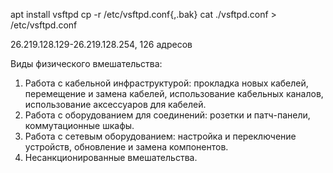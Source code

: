 apt install vsftpd
cp -r /etc/vsftpd.conf{,.bak} 
cat ./vsftpd.conf > /etc/vsftpd.conf


26.219.128.129-26.219.128.254, 126 адресов


Виды физического вмешательства:
1. Работа с кабельной инфраструктурой: прокладка новых кабелей, перемещение и замена кабелей, использование кабельных каналов, использование аксессуаров для кабелей.
2. Работа с оборудованием для соединений: розетки и патч-панели, коммутационные шкафы.
3. Работа с сетевым оборудованием: настройка и переключение устройств, обновление и замена компонентов.
  4. Несанкционированные вмешательства.
